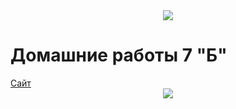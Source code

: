 <div align="center">
    <img src="https://capsule-render.vercel.app/api?type=waving&color=147&height=190&section=header&text=Home%&animation=fadeIn&fontColor=fff&fontSize=60&fontAlign=20&fontAlignY=44&descSize=18&descAlign=10.5&descAlignY=17"/>
</div>
<h1>Домашние работы 7 "Б"</h1>
<a href="https://ygamijs.github.io/HomeWork/">Сайт</a>
<div align="center">
<img src="https://capsule-render.vercel.app/api?type=waving&color=147&height=120&section=footer&animation=fadeIn&fontColor=fff&fontSize=12&fontAlign=50&fontAlignY=80&descSize=20&descAlign=84&descAlignY=43"/>
</div>
